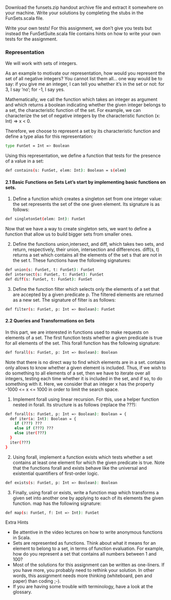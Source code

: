 Download the funsets.zip handout archive file and extract it somewhere on your machine. Write your
solutions by completing the stubs in the FunSets.scala file.

Write your own tests! For this assignment, we don’t give you tests but instead the FunSetSuite.scala
file contains hints on how to write your own tests for the assignment.

### Representation

We will work with sets of integers.

As an example to motivate our representation, how would you represent the set of all negative
integers? You cannot list them all… one way would be to say: if you give me an integer, I can tell
you whether it’s in the set or not: for 3, I say ‘no’; for -1, I say yes.

Mathematically, we call the function which takes an integer as argument and which returns a boolean
indicating whether the given integer belongs to a set, the characteristic function of the set. For
example, we can characterize the set of negative integers by the characteristic function (x: Int) =>
x < 0.

Therefore, we choose to represent a set by its characteristic function and define a type alias for
this representation:


```bash
type FunSet = Int => Boolean
```
Using this representation, we define a function that tests for the presence of a value in a
set:

```bash
def contains(s: FunSet, elem: Int): Boolean = s(elem)
```
#### 2.1 Basic Functions on Sets Let’s start by implementing basic functions on sets.

1. Define a function which creates a singleton set from one integer value: the set represents the set
   of the one given element. Its signature is as follows:

```bash
def singletonSet(elem: Int): FunSet
```
Now that we have a way to create
singleton sets, we want to define a function that allow us to build bigger sets from smaller ones.

2. Define the functions union,intersect, and diff, which takes two sets, and return, respectively,
   their union, intersection and differences. diff(s, t) returns a set which contains all the
   elements of the set s that are not in the set t. These functions have the following signatures:

```bash
def union(s: FunSet, t: FunSet): FunSet
def intersect(s: FunSet, t: FunSet): FunSet
def diff(s: FunSet, t: FunSet): FunSet
```
3. Define the function filter which selects only the elements of a set that are accepted by a given
   predicate p. The filtered elements are returned as a new set. The signature of filter is as
   follows:


```bash
def filter(s: FunSet, p: Int => Boolean): FunSet
```
#### 2.2 Queries and Transformations on Sets

In this part, we are interested in functions used to
make requests on elements of a set. The first function tests whether a given predicate is true for
all elements of the set. This forall function has the following signature:

```bash
def forall(s: FunSet, p: Int => Boolean): Boolean
```

Note that there is no direct way to find which elements are in a set. contains only allows to
know whether a given element is included. Thus, if we wish to do something to all elements of a set,
then we have to iterate over all integers, testing each time whether it is included in the set, and
if so, to do something with it. Here, we consider that an integer x has the property -1000 <= x <=
1000 in order to limit the search space.

1. Implement forall using linear recursion. For this, use a helper function nested in forall. Its
structure is as follows (replace the ???):
```bash
def forall(s: FunSet, p: Int => Boolean): Boolean = {
  def iter(a: Int): Boolean = {
    if (???) ???
    else if (???) ???
    else iter(???)
  }
  iter(???)
}
```

2. Using forall, implement a function exists which tests whether a set contains at least one element
   for which the given predicate is true. Note that the functions forall and exists behave like the
   universal and existential quantifiers of first-order logic.


```bash
def exists(s: FunSet, p: Int => Boolean): Boolean
```
3. Finally, using forall or exists, write a function map which transforms a given set into another
   one by applying to each of its elements the given function. map has the following signature:


```bash
def map(s: FunSet, f: Int => Int): FunSet
```
Extra Hints

- Be attentive in the video lectures on how to write anonymous functions in Scala.
- Sets are represented as functions. Think about what it means for an element to belong to a set, in
terms of function evaluation. For example, how do you represent a set that contains all numbers
between 1 and 100?
- Most of the solutions for this assignment can be written as one-liners. If you
have more, you probably need to rethink your solution. In other words, this assignment needs more
thinking (whiteboard, pen and paper) than coding ;-).
- If you are having some trouble with
terminology, have a look at the glossary.

